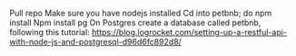 Pull repo
Make sure you have nodejs installed
Cd into petbnb; do 
npm install
Npm install pg
On Postgres create a database called petbnb, following this tutorial: https://blog.logrocket.com/setting-up-a-restful-api-with-node-js-and-postgresql-d96d6fc892d8/
